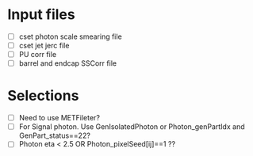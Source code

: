 # Input files
- [ ] cset photon scale smearing file
- [ ] cset jet jerc file
- [ ] PU corr file
- [ ] barrel and endcap SSCorr file
# Selections
- [ ] Need to use METFileter?
- [ ] For Signal photon. Use GenIsolatedPhoton or Photon_genPartIdx and GenPart_status==22?
- [ ] Photon eta < 2.5 OR Photon_pixelSeed[ij]==1 ??
